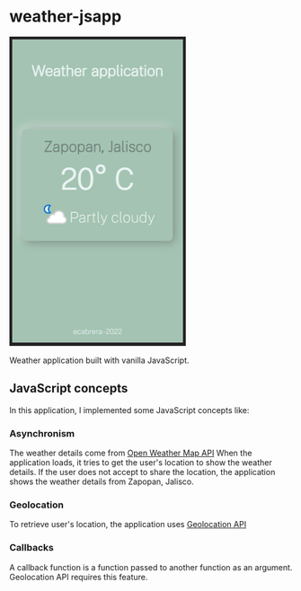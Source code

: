 # weather-jsapp

![main page](./images/main.PNG)

Weather application built with vanilla JavaScript. 

## JavaScript concepts

In this application, I implemented some JavaScript concepts like:

### Asynchronism

The weather details come from [Open Weather Map API](https://rapidapi.com/community/api/open-weather-map)
When the application loads, it tries to get the user's location to show the weather details. If the user does not accept to share the location, the application shows the weather details from Zapopan, Jalisco.

### Geolocation

To retrieve user's location, the application uses [Geolocation API](https://developer.mozilla.org/en-US/docs/Web/API/Geolocation_API)

### Callbacks

A callback function is a function passed to another function as an argument. Geolocation API requires this feature.